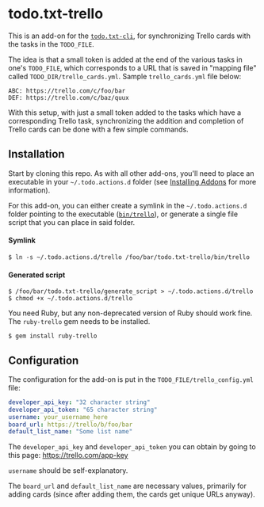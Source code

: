 # todo.txt-trello

This is an add-on for the [`todo.txt-cli`](https://github.com/ginatrapani/todo.txt-cli/), for synchronizing Trello cards with the tasks in the `TODO_FILE`.

The idea is that a small token is added at the end of the various tasks in one's `TODO_FILE`, which corresponds to a URL that is saved in "mapping file" called `TODO_DIR/trello_cards.yml`.
Sample `trello_cards.yml` file below:

```plain
ABC: https://trello.com/c/foo/bar
DEF: https://trello.com/c/baz/quux
```

With this setup, with just a small token added to the tasks which have a corresponding Trello task, synchronizing the addition and completion of Trello cards can be done with a few simple commands.

## Installation

Start by cloning this repo.
As with all other add-ons, you'll need to place an executable in your `~/.todo.actions.d` folder (see [Installing Addons](https://github.com/ginatrapani/todo.txt-cli/wiki/Creating-and-Installing-Add-ons) for more information).

For this add-on, you can either create a symlink in the `~/.todo.actions.d` folder pointing to the executable ([`bin/trello`](bin/trello)), or generate a single file script that you can place in said folder.

#### Symlink

```plain
$ ln -s ~/.todo.actions.d/trello /foo/bar/todo.txt-trello/bin/trello
```

#### Generated script

```plain
$ /foo/bar/todo.txt-trello/generate_script > ~/.todo.actions.d/trello
$ chmod +x ~/.todo.actions.d/trello
```

You need Ruby, but any non-deprecated version of Ruby should work fine.
The `ruby-trello` gem needs to be installed.

```plain
$ gem install ruby-trello
```

## Configuration

The configuration for the add-on is put in the `TODO_FILE/trello_config.yml` file:

```yaml
developer_api_key: "32 character string"
developer_api_token: "65 character string"
username: your_username_here
board_url: https://trello/b/foo/bar
default_list_name: "Some list name"
```

The `developer_api_key` and `developer_api_token` you can obtain by going to this page: https://trello.com/app-key

`username` should be self-explanatory.

The `board_url` and `default_list_name` are necessary values, primarily for adding cards (since after adding them, the cards get unique URLs anyway).
